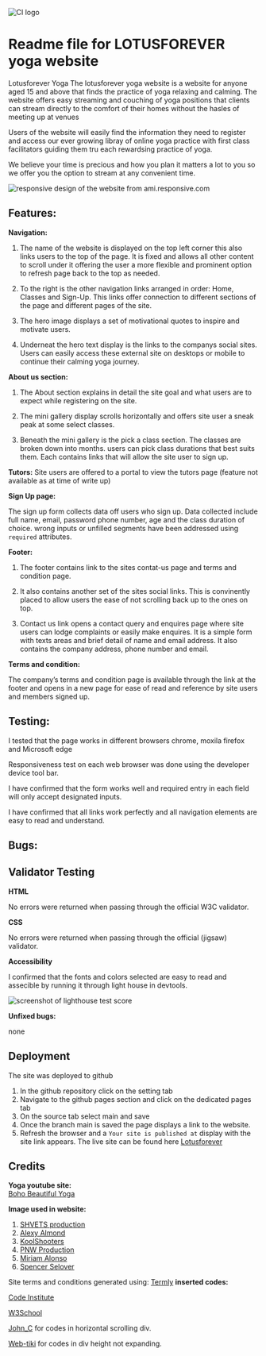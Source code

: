 ![CI logo](https://codeinstitute.s3.amazonaws.com/fullstack/ci_logo_small.png)

# Readme file for LOTUSFOREVER yoga website

Lotusforever Yoga 
The lotusforever yoga website is a website for anyone aged 15 and above that finds the practice of yoga relaxing and calming. The website offers easy streaming and couching of yoga positions that clients can stream directly to the comfort of their homes without the hasles of meeting up at venues 

Users of the website will easily find the information they need to register and access our ever growing libray of online yoga practice with first class facilitators guiding them tru each rewardsing practice of yoga. 

We believe your time is precious and how you plan it matters a lot to you so we offer you the option to stream at any convenient time.


<img src="" alt="responsive design of the website from ami.responsive.com">


## Features:

**Navigation:**
1.	The name of the website is displayed on the top left corner this also links users to the top of the page. It is fixed and allows all other content to scroll under it offering the user a more flexible and prominent option to refresh page back to the top as needed.
2.	To the right is the other navigation links arranged in order: Home, Classes and Sign-Up. This links offer connection to different sections of the page and different pages of the site.

3. The hero image displays a set of motivational quotes to inspire and motivate users.   

4. Underneat the hero text display is the links to the companys social sites. Users can easily access these external site on desktops or mobile to continue their calming yoga journey. 

 **About us section:**

1. The About section explains in detail the site goal and what users are to expect while registering on the site.

2. The mini gallery display scrolls horizontally and offers site user a sneak peak at some select classes.

3. Beneath the mini gallery is the pick a class section. The classes are broken down into months. users can pick class durations that best suits them. Each contains links that will allow the site user to sign up.

**Tutors:**
Site users are offered to a portal to view the tutors page (feature not available as at time of write up)

**Sign Up page:**

The sign up form collects data off users who sign up. Data collected include full name, email, password phone number, age and the class duration of choice. wrong inputs or unfilled segments have been addressed using `required` attributes. 

**Footer:**

1. The footer contains link to the sites contat-us page and terms and condition page. 

2. It also contains another set of the sites social links. This is convinently placed to allow users the ease of not scrolling back up to the ones on top.

3. Contact us link opens a contact query and enquires page where site users can lodge complaints or easily make enquires. It is a simple form with texts areas and brief detail of name and email address. It also contains the company address, phone number and email. 

**Terms and condition:**

The company’s terms and condition page is available through the link at the footer and opens in a new page for ease of read and reference by site users and members signed up.

## Testing:
I tested that the page works in different browsers chrome, moxila firefox and  Microsoft edge 

Responsiveness test on each web browser was done using the developer device tool bar.

I have confirmed that the form works well and required entry in each field will only accept designated inputs.

I have confirmed that all links work perfectly and all navigation elements are easy to read and understand.

## Bugs: 


## Validator Testing 
**HTML**

No errors were returned when passing through the official W3C validator.

**CSS**

No errors were returned when passing through the official (jigsaw) validator.

**Accessibility**

I confirmed that the fonts and colors selected are easy to read and assecible by running it through light house in devtools.

<img src="" alt="screenshot of lighthouse test score">


**Unfixed bugs:** 

none

## Deployment 

The site was deployed to github 
1.	In the github repository click on the setting tab 
2.	Navigate to the github pages section and click on the dedicated pages tab
3.	On the source tab select main and save
4.	Once the branch main is saved the page displays a link to the website.
5.	Refresh the browser and a `Your site is published at` display with the site link appears. 
The live site can be found here  [Lotusforever](https://samuelukachukwu.github.io/lotusforever-yoga-website/)

## Credits
**Yoga youtube site:**  
[Boho Beautiful Yoga](https://www.youtube.com/channel/UCWN2FPlvg9r-LnUyepH9IaQ) 

**Image used in website:**

1.  [SHVETS production](https://www.pexels.com/@shvets-production)
2.	[Alexy Almond](https://www.pexels.com/@alexy-almond)
3.	[KoolShooters](https://www.pexels.com/@kool-shooters )
4.	[PNW Production](https://www.pexels.com/@pnw-prod)
5.	[Miriam Alonso](https://www.pexels.com/@miriam-alonso)
6.	[Spencer Selover](https://www.pexels.com/@spencer-selover-142259)




Site terms and conditions generated using: [Termly](https://app.termly.io/)
**inserted codes:**

[Code Institute](https://codeinstitute.net/)

[W3School](https://www.w3schools.com/)

 [John_C](https://stackoverflow.com/users/1588990/john-c?tab=profile) for codes in horizontal scrolling div.

[Web-tiki](https://stackoverflow.com/users/1811992/web-tiki) for codes in div height not expanding.












